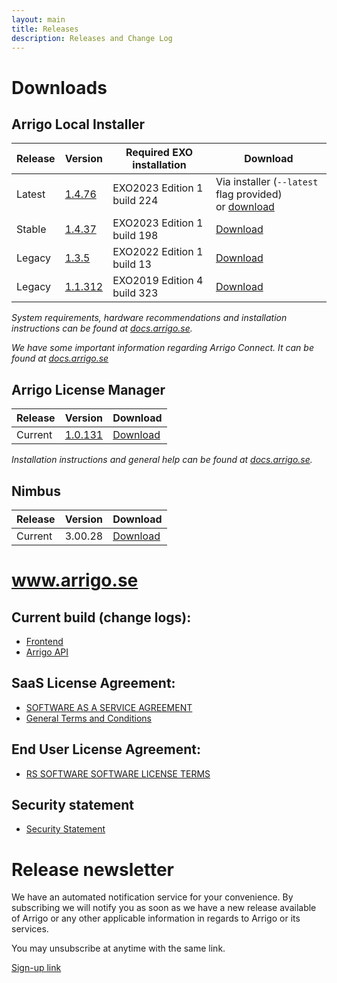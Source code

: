 ```yaml
---
layout: main
title: Releases
description: Releases and Change Log
---
```


# Downloads

## Arrigo Local Installer

| Release  | Version                                      | Required EXO installation | Download |
| -------- | -------------------------------------------- | ------------------------- | --------    
| Latest   | [1.4.76](./arrigolocalinstaller.html#1476) | EXO2023 Edition 1 build 224 | Via installer (`--latest` flag provided)<br />or [download](https://arrigo.blob.core.windows.net/arrigo/latest/ArrigoLocalInstaller-EXO2023Edition1_224-1.4.76.exe) |
| Stable   | [1.4.37](./arrigolocalinstaller.html#1437) | EXO2023 Edition 1 build 198 | [Download](https://arrigo.blob.core.windows.net/arrigo/stable/ArrigoLocalInstaller-EXO2023Edition1_198-1.4.37.exe) |
| Legacy | [1.3.5](./arrigolocalinstaller.html#135) | EXO2022 Edition 1 build 13 | [Download](https://arrigo.blob.core.windows.net/arrigo/stable/ArrigoLocalInstaller-EXO2022Edition1_13-1.3.5.exe) |
| Legacy | [1.1.312](./arrigolocalinstaller.html#11312) | EXO2019 Edition 4 build 323 | [Download](https://arrigo.blob.core.windows.net/arrigo/stable/ArrigoLocalInstaller-EXO2019Edition4_323-1.1.312.exe) |

*System requirements, hardware recommendations and installation instructions can be found at [docs.arrigo.se](https://docs.arrigo.se/Install%20and%20Configure).*

*We have some important information regarding Arrigo Connect. It can be found at [docs.arrigo.se](https://docs.arrigo.se/Troubleshooting/Arrigo%20Local/01_ArrigoConnect/)*

## Arrigo License Manager

| Release  | Version                                      |  Download |
| -------- | -------------------------------------------- |  --------------------------------- |
| Current  | [1.0.131](./arrigolicensemanager.html#10131)   |  [Download](https://arrigo.blob.core.windows.net/arrigo/stable/License-Manager-Installer.1.0.131.exe) |

*Installation instructions and general help can be found at [docs.arrigo.se](https://docs.arrigo.se/Install%20and%20Configure/02_Arrigo%20License%20Manager%20installer/).*

## Nimbus

| Release  | Version                                      |  Download |
| -------- | -------------------------------------------- |  --------------------------------- |
| Current  | 3.00.28   |  [Download](https://arrigo.blob.core.windows.net/arrigo/Nimbus-AlarmServer3.00.28-ArrigoSetup.exe) |

# www.arrigo.se

## Current build (change logs): 
- [Frontend](./frontend.html)
- [Arrigo API](./arrigoapi.html)

## SaaS License Agreement: 
- [SOFTWARE AS A SERVICE AGREEMENT](./RS_SaaS-Terms%2024-03-2021.pdf)
- [General Terms and Conditions](./2019%20-%20Eng%20IT%20Services%202014.pdf)

## End User License Agreement: 
- [RS SOFTWARE SOFTWARE LICENSE TERMS](./RS_EULA_%203-04-2021%20_for%20distributionGeneric.pdf)

## Security statement
- [Security Statement](./securitystatement.md)

# Release newsletter

We have an automated notification service for your convenience. By subscribing we will notify you as soon as we have a new release available of Arrigo or any other applicable information in regards to Arrigo or its services.

You may unsubscribe at anytime with the same link.

[Sign-up link](http://eepurl.com/hTdlmX)
